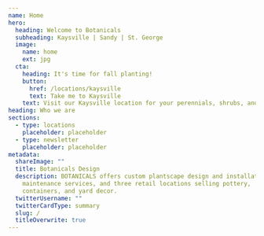 ```yaml
---
name: Home
hero:
  heading: Welcome to Botanicals
  subheading: Kaysville | Sandy | St. George
  image:
    name: home
    ext: jpg
  cta:
    heading: It's time for fall planting!
    button:
      href: /locations/kaysville
      text: Take me to Kaysville
    text: Visit our Kaysville location for your perennials, shrubs, and trees.
heading: Who we are
sections:
  - type: locations
    placeholder: placeholder
  - type: newsletter
    placeholder: placeholder
metadata:
  shareImage: ""
  title: Botanicals Design
  description: BOTANICALS offers custom plantscape design and installations, plant
    maintenance services, and three retail locations selling pottery,
    containers, and yard decor.
  twitterUsername: ""
  twitterCardType: summary
  slug: /
  titleOverwrite: true
---
```

